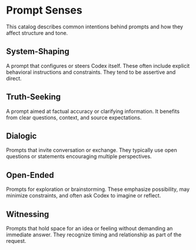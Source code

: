 # Prompt Senses

This catalog describes common intentions behind prompts and how they affect structure and tone.

## System-Shaping
A prompt that configures or steers Codex itself. These often include explicit behavioral instructions and constraints. They tend to be assertive and direct.

## Truth-Seeking
A prompt aimed at factual accuracy or clarifying information. It benefits from clear questions, context, and source expectations.

## Dialogic
Prompts that invite conversation or exchange. They typically use open questions or statements encouraging multiple perspectives.

## Open-Ended
Prompts for exploration or brainstorming. These emphasize possibility, may minimize constraints, and often ask Codex to imagine or reflect.

## Witnessing
Prompts that hold space for an idea or feeling without demanding an immediate answer. They recognize timing and relationship as part of the request.
